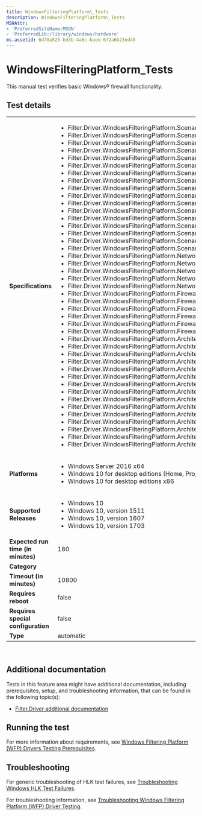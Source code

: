 ```yaml
---
title: WindowsFilteringPlatform\_Tests
description: WindowsFilteringPlatform\_Tests
MSHAttr:
- 'PreferredSiteName:MSDN'
- 'PreferredLib:/library/windows/hardware'
ms.assetid: 6d78a525-bd3b-4a6c-baee-672a6b23ed49
---
```


# <span id="p-hlk-test.a9a199cc-29b0-4805-9362-a2e7da39810c"></span>WindowsFilteringPlatform\_Tests


This manual test verifies basic Windows® firewall functionality.

## <span id="Test_details"></span><span id="test_details"></span><span id="TEST_DETAILS"></span>Test details


<table>
<colgroup>
<col width="50%" />
<col width="50%" />
</colgroup>
<tbody>
<tr class="odd">
<td><strong>Specifications</strong></td>
<td><ul>
<li>Filter.Driver.WindowsFilteringPlatform.Scenario.vSwitch.SupportReordering</li>
<li>Filter.Driver.WindowsFilteringPlatform.Scenario.vSwitch.SupportRemoval</li>
<li>Filter.Driver.WindowsFilteringPlatform.Scenario.vSwitch.SupportLiveMigration</li>
<li>Filter.Driver.WindowsFilteringPlatform.Scenario.vSwitch.NoEgressModification</li>
<li>Filter.Driver.WindowsFilteringPlatform.Scenario.vSwitch.InteropWithOtherExtensions</li>
<li>Filter.Driver.WindowsFilteringPlatform.Scenario.SupportVirtualPrivateNetworking</li>
<li>Filter.Driver.WindowsFilteringPlatform.Scenario.SupportRemoteDesktop</li>
<li>Filter.Driver.WindowsFilteringPlatform.Scenario.SupportRemoteAssistance</li>
<li>Filter.Driver.WindowsFilteringPlatform.Scenario.SupportPeerNameResolution</li>
<li>Filter.Driver.WindowsFilteringPlatform.Scenario.SupportMobileBroadBand</li>
<li>Filter.Driver.WindowsFilteringPlatform.Scenario.SupportMediaExtenderStreaming</li>
<li>Filter.Driver.WindowsFilteringPlatform.Scenario.SupportInternetStreaming</li>
<li>Filter.Driver.WindowsFilteringPlatform.Scenario.SupportICMPErrorMessages</li>
<li>Filter.Driver.WindowsFilteringPlatform.Scenario.SupportFileAndPrinterSharing</li>
<li>Filter.Driver.WindowsFilteringPlatform.Scenario.SupportBasicWebsiteBrowsing</li>
<li>Filter.Driver.WindowsFilteringPlatform.Scenario.SupportAutomaticUpdates</li>
<li>Filter.Driver.WindowsFilteringPlatform.Scenario.Support6to4</li>
<li>Filter.Driver.WindowsFilteringPlatform.NetworkingFundamental.SupportNameResolution</li>
<li>Filter.Driver.WindowsFilteringPlatform.NetworkingFundamental.SupportIPv6</li>
<li>Filter.Driver.WindowsFilteringPlatform.NetworkingFundamental.SupportIPv4</li>
<li>Filter.Driver.WindowsFilteringPlatform.NetworkingFundamental.SupportDynamicAddressing</li>
<li>Filter.Driver.WindowsFilteringPlatform.NetworkingFundamental.SupportAddressResolution</li>
<li>Filter.Driver.WindowsFilteringPlatform.Firewall.UseWindowsFilteringPlatform</li>
<li>Filter.Driver.WindowsFilteringPlatform.Firewall.SupportMACAddressExceptions</li>
<li>Filter.Driver.WindowsFilteringPlatform.Firewall.SupportApplicationExceptions</li>
<li>Filter.Driver.WindowsFilteringPlatform.Firewall.Support5TupleExceptions</li>
<li>Filter.Driver.WindowsFilteringPlatform.Firewall.NotOnlyPermitAllFilters</li>
<li>Filter.Driver.WindowsFilteringPlatform.Firewall.DisableWindowsFirewallProperly</li>
<li>Filter.Driver.WindowsFilteringPlatform.ArchitecturalDesign.Winsock</li>
<li>Filter.Driver.WindowsFilteringPlatform.ArchitecturalDesign.WFPObjectACLs</li>
<li>Filter.Driver.WindowsFilteringPlatform.ArchitecturalDesign.SupportPowerManagedStates</li>
<li>Filter.Driver.WindowsFilteringPlatform.ArchitecturalDesign.StreamInjection.NoStreamStarvation</li>
<li>Filter.Driver.WindowsFilteringPlatform.ArchitecturalDesign.PacketInjection.NoDeadlocks</li>
<li>Filter.Driver.WindowsFilteringPlatform.ArchitecturalDesign.NoTamperingWith3rdPartyObjects</li>
<li>Filter.Driver.WindowsFilteringPlatform.ArchitecturalDesign.NoAccessViolations</li>
<li>Filter.Driver.WindowsFilteringPlatform.ArchitecturalDesign.NetworkDiagnosticsFramework.HelperClass</li>
<li>Filter.Driver.WindowsFilteringPlatform.ArchitecturalDesign.FwpmSublayers.UseOwnOrBuiltIn</li>
<li>Filter.Driver.WindowsFilteringPlatform.ArchitecturalDesign.FwpmProviders.MaintainIdentifying</li>
<li>Filter.Driver.WindowsFilteringPlatform.ArchitecturalDesign.FwpmProviders.AssociateWithObjects</li>
<li>Filter.Driver.WindowsFilteringPlatform.ArchitecturalDesign.FwpmFilters.MaintainOneTerminating</li>
<li>Filter.Driver.WindowsFilteringPlatform.ArchitecturalDesign.ConnectionProxying.NoDeadlocks</li>
<li>Filter.Driver.WindowsFilteringPlatform.ArchitecturalDesign.AppContainers.SupportModernApplications</li>
<li>Filter.Driver.WindowsFilteringPlatform.ArchitecturalDesign.CleanUninstall</li>
</ul></td>
</tr>
<tr class="even">
<td><strong>Platforms</strong></td>
<td><ul>
<li>Windows Server 2016 x64</li>
<li>Windows 10 for desktop editions (Home, Pro, Enterprise, and Education) x64</li>
<li>Windows 10 for desktop editions x86</li>
</ul></td>
</tr>
<tr class="odd">
<td><strong>Supported Releases</strong></td>
<td><ul>
<li>Windows 10</li>
<li>Windows 10, version 1511</li>
<li>Windows 10, version 1607</li>
<li>Windows 10, version 1703</li>
</ul></td>
</tr>
<tr class="even">
<td><strong>Expected run time (in minutes)</strong></td>
<td>180</td>
</tr>
<tr class="odd">
<td><strong>Category</strong></td>
<td></td>
</tr>
<tr class="even">
<td><strong>Timeout (in minutes)</strong></td>
<td>10800</td>
</tr>
<tr class="odd">
<td><strong>Requires reboot</strong></td>
<td>false</td>
</tr>
<tr class="even">
<td><strong>Requires special configuration</strong></td>
<td>false</td>
</tr>
<tr class="odd">
<td><strong>Type</strong></td>
<td>automatic</td>
</tr>
</tbody>
</table>

 

## <span id="Additional_documentation"></span><span id="additional_documentation"></span><span id="ADDITIONAL_DOCUMENTATION"></span>Additional documentation


Tests in this feature area might have additional documentation, including prerequisites, setup, and troubleshooting information, that can be found in the following topic(s):

-   [Filter.Driver additional documentation](filter-driver-additional-documentation.md)

## <span id="Running_the_test"></span><span id="running_the_test"></span><span id="RUNNING_THE_TEST"></span>Running the test


For more information about requirements, see [Windows Filtering Platform (WFP) Drivers Testing Prerequisites](windows-filtering-platform--wfp--drivers-testing-prerequisites.md).

## <span id="Troubleshooting"></span><span id="troubleshooting"></span><span id="TROUBLESHOOTING"></span>Troubleshooting


For generic troubleshooting of HLK test failures, see [Troubleshooting Windows HLK Test Failures](..\user\troubleshooting-windows-hlk-test-failures.md).

For troubleshooting information, see [Troubleshooting Windows Filtering Platform (WFP) Driver Testing](troubleshooting-windows-filtering-platform--wfp--driver-testing.md).

 

 






